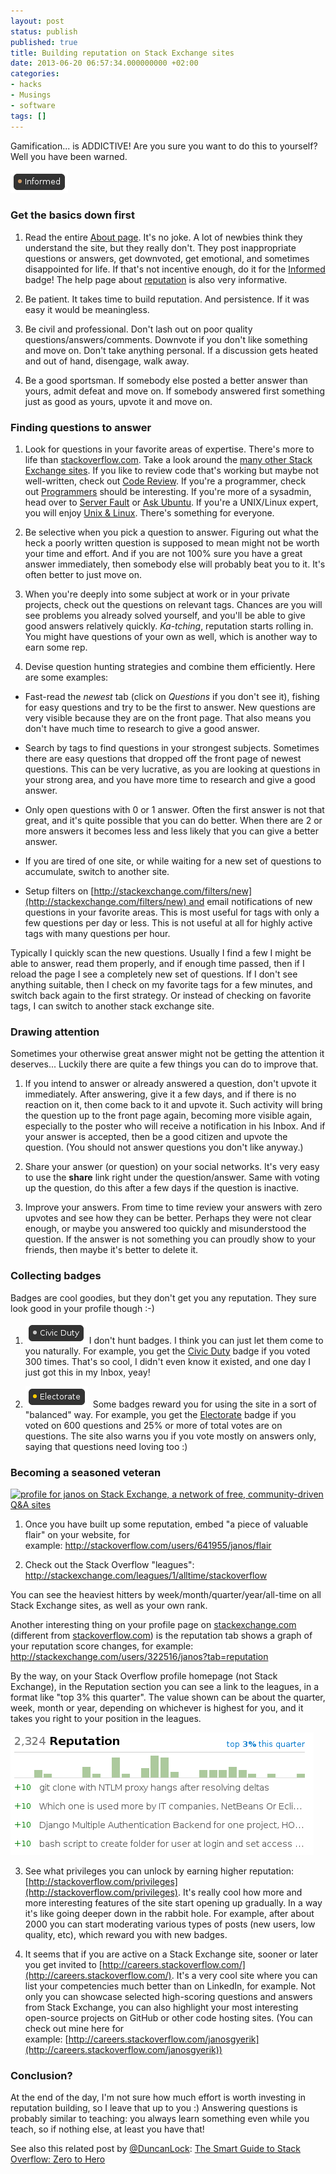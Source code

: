 ```yaml
---
layout: post
status: publish
published: true
title: Building reputation on Stack Exchange sites
date: 2013-06-20 06:57:34.000000000 +02:00
categories:
- hacks
- Musings
- software
tags: []
---
```

Gamification... is ADDICTIVE!
Are you sure you want to do this to yourself?
Well you have been warned.

<a class="floatright" href="http://stackoverflow.com/help/badges/2600/informed"><img class="alignright size-full wp-image-1005" alt="informed" src="/assets/themes/images/screenshots/2013-06-informed.png" width="92" height="36" /></a>

### Get the basics down first

1. Read the entire [About page](http://stackoverflow.com/about).
It's no joke.
A lot of newbies think they understand the site,
but they really don't.
They post inappropriate questions or answers,
get downvoted, get emotional,
and sometimes disappointed for life.
If that's not incentive enough,
do it for the [Informed](http://stackoverflow.com/help/badges/2600/informed) badge!
The help page about [reputation](http://stackoverflow.com/help/whats-reputation) is also very informative.

2. Be patient. It takes time to build reputation. And persistence. If it was easy it would be meaningless.

3. Be civil and professional.
Don't lash out on poor quality questions/answers/comments.
Downvote if you don't like something and move on.
Don't take anything personal.
If a discussion gets heated and out of hand, disengage, walk away.

4. Be a good sportsman.
If somebody else posted a better answer than yours, admit defeat and move on.
If somebody answered first something just as good as yours,
upvote it and move on.

### Finding questions to answer

1. Look for questions in your favorite areas of expertise.
   There's more to life than [stackoverflow.com](http://stackoverflow.com/).
   Take a look around the [many other Stack Exchange sites](http://stackexchange.com/sites).
   If you like to review code that's working but maybe not well-written,
   check out [Code Review](http://codereview.stackexchange.com/).
   If you're a programmer,
   check out [Programmers](http://programmers.stackexchange.com/)
   should be interesting.
   If you're more of a sysadmin,
   head over to [Server Fault](http://serverfault.com/) or [Ask Ubuntu](http://askubuntu.com/).
   If you're a UNIX/Linux expert,
   you will enjoy [Unix & Linux](http://unix.stackexchange.com/).
   There's something for everyone.

2. Be selective when you pick a question to answer. Figuring out what the heck a poorly written question is supposed to mean might not be worth your time and effort. And if you are not 100% sure you have a great answer immediately, then somebody else will probably beat you to it. It's often better to just move on.

3. When you're deeply into some subject at work or in your private projects,
check out the questions on relevant tags.
Chances are you will see problems you already solved yourself,
and you'll be able to give good answers relatively quickly.
*Ka-tching*, reputation starts rolling in.
You might have questions of your own as well,
which is another way to earn some rep.

4. Devise question hunting strategies and combine them efficiently.
Here are some examples:

  - Fast-read the *newest* tab (click on *Questions* if you don't see it), fishing for easy questions and try to be the first to answer. New questions are very visible because they are on the front page. That also means you don't have much time to research to give a good answer.

  - Search by tags to find questions in your strongest subjects. Sometimes there are easy questions that dropped off the front page of newest questions. This can be very lucrative, as you are looking at questions in your strong area, and you have more time to research and give a good answer.

  - Only open questions with 0 or 1 answer. Often the first answer is not that great, and it's quite possible that you can do better. When there are 2 or more answers it becomes less and less likely that you can give a better answer.

  - If you are tired of one site, or while waiting for a new set of questions to accumulate, switch to another site.

  - Setup filters on [http://stackexchange.com/filters/new](http://stackexchange.com/filters/new) and email notifications of new questions in your favorite areas. This is most useful for tags with only a few questions per day or less. This is not useful at all for highly active tags with many questions per hour.

  Typically I quickly scan the new questions. Usually I find a few I might be able to answer, read them properly, and if enough time passed, then if I reload the page I see a completely new set of questions. If I don't see anything suitable, then I check on my favorite tags for a few minutes, and switch back again to the first strategy. Or instead of checking on favorite tags, I can switch to another stack exchange site.

### Drawing attention

Sometimes your otherwise great answer might not be getting the attention it deserves... Luckily there are quite a few things you can do to improve that.

1. If you intend to answer or already answered a question, don't upvote it immediately. After answering, give it a few days, and if there is no reaction on it, then come back to it and upvote it. Such activity will bring the question up to the front page again, becoming more visible again, especially to the poster who will receive a notification in his Inbox. And if your answer is accepted, then be a good citizen and upvote the question. (You should not answer questions you don't like anyway.)

2. Share your answer (or question) on your social networks. It's very easy to use the **share** link right under the question/answer. Same with voting up the question, do this after a few days if the question is inactive.

3. Improve your answers. From time to time review your answers with zero upvotes and see how they can be better. Perhaps they were not clear enough, or maybe you answered too quickly and misunderstood the question. If the answer is not something you can proudly show to your friends, then maybe it's better to delete it.

### Collecting badges

Badges are cool goodies, but they don't get you any reputation. They sure look good in your profile though :-)

1. <a class="floatright" href="http://stackoverflow.com/help/badges/32/civic-duty"><img alt="civic-duty" src="/assets/themes/images/screenshots/2013-06-civic-duty.png" width="98" height="34" /></a>
   I don't hunt badges. I think you can just let them come to you naturally. For example, you get the [Civic Duty](http://stackoverflow.com/help/badges/32/civic-duty) badge if you voted 300 times. That's so cool, I didn't even know it existed, and one day I just got this in my Inbox, yeay!

2. <a class="floatright" href="http://stackoverflow.com/help/badges/155/electorate"><img alt="electorate" src="/assets/themes/images/screenshots/2013-06-electorate.png" width="100" height="34" /></a>
   Some badges reward you for using the site in a sort of "balanced" way. For example, you get the [Electorate](http://stackoverflow.com/help/badges/155/electorate) badge if you voted on 600 questions and 25% or more of total votes are on questions. The site also warns you if you vote mostly on answers only, saying that questions need loving too :)

### Becoming a seasoned veteran

<a class="floatright" href="http://stackexchange.com/users/322516"><img title="profile for janos on Stack Exchange, a network of free, community-driven Q&A sites" alt="profile for janos on Stack Exchange, a network of free, community-driven Q&A sites" src="http://stackexchange.com/users/flair/322516.png" width="208" height="58" /></a>

1. Once you have built up some reputation, embed "a piece of valuable flair" on your website, for example: http://stackoverflow.com/users/641955/janos/flair

2. Check out the Stack Overflow "leagues":
http://stackexchange.com/leagues/1/alltime/stackoverflow

You can see the heaviest hitters by week/month/quarter/year/all-time on all Stack Exchange sites, as well as your own rank.

Another interesting thing on your profile page on [stackexchange.com](stackexchange.com) (different from [stackoverflow.com](stackoverflow.com)) is the reputation tab shows a graph of your reputation score changes, for example:
http://stackexchange.com/users/322516/janos?tab=reputation

By the way, on your Stack Overflow profile homepage (not Stack Exchange), in the Reputation section you can see a link to the leagues, in a format like "top 3% this quarter". The value shown can be about the quarter, week, month or year, depending on whichever is highest for you, and it takes you right to your position in the leagues.

<img class="wp-image-1010 aligncenter" alt="rep-top-info" src="/assets/themes/images/screenshots/2013-06-rep-top-info.png" />

3. See what privileges you can unlock by earning higher reputation:
[http://stackoverflow.com/privileges](http://stackoverflow.com/privileges). It's really cool how more and more interesting features of the site start opening up gradually. In a way it's like going deeper down in the rabbit hole. For example, after about 2000 you can start moderating various types of posts (new users, low quality, etc), which reward you with new badges.

4. It seems that if you are active on a Stack Exchange site, sooner or later you get invited to [http://careers.stackoverflow.com/](http://careers.stackoverflow.com/). It's a very cool site where you can list your competencies much better than on LinkedIn, for example. Not only you can showcase selected high-scoring questions and answers from Stack Exchange, you can also highlight your most interesting open-source projects on GitHub or other code hosting sites. (You can check out mine here for example: [http://careers.stackoverflow.com/janosgyerik](http://careers.stackoverflow.com/janosgyerik))

### Conclusion?

At the end of the day, I'm not sure how much effort is worth investing in reputation building, so I leave that up to you :) Answering questions is probably similar to teaching: you always learn something even while you teach, so if nothing else, at least you have that!

See also this related post by 
[@DuncanLock](http://twitter.com/DuncanLock):
[The Smart Guide to Stack Overflow: Zero to Hero](http://duncanlock.net/blog/2013/06/14/the-smart-guide-to-stack-overflow-zero-to-hero/)
